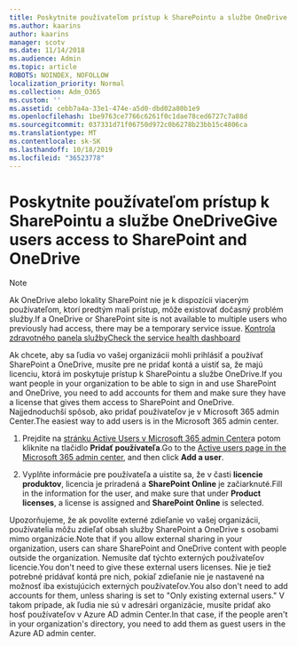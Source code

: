 ```yaml
---
title: Poskytnite používateľom prístup k SharePointu a službe OneDrive
ms.author: kaarins
author: kaarins
manager: scotv
ms.date: 11/14/2018
ms.audience: Admin
ms.topic: article
ROBOTS: NOINDEX, NOFOLLOW
localization_priority: Normal
ms.collection: Adm_O365
ms.custom: ''
ms.assetid: cebb7a4a-33e1-474e-a5d0-dbd02a80b1e9
ms.openlocfilehash: 1be9763ce7766c6261f0c1dae78ced6727c7a88d
ms.sourcegitcommit: 037331d71f06750d972c0b6278b23bb15c4806ca
ms.translationtype: MT
ms.contentlocale: sk-SK
ms.lasthandoff: 10/18/2019
ms.locfileid: "36523778"
---
```

# <a name="give-users-access-to-sharepoint-and-onedrive"></a><span data-ttu-id="e5408-102">Poskytnite používateľom prístup k SharePointu a službe OneDrive</span><span class="sxs-lookup"><span data-stu-id="e5408-102">Give users access to SharePoint and OneDrive</span></span>

> [!NOTE]
> <span data-ttu-id="e5408-103">Ak OneDrive alebo lokality SharePoint nie je k dispozícii viacerým používateľom, ktorí predtým mali prístup, môže existovať dočasný problém služby.</span><span class="sxs-lookup"><span data-stu-id="e5408-103">If a OneDrive or SharePoint site is not available to multiple users who previously had access, there may be a temporary service issue.</span></span> [<span data-ttu-id="e5408-104">Kontrola zdravotného panela služby</span><span class="sxs-lookup"><span data-stu-id="e5408-104">Check the service health dashboard</span></span>](https://portal.office.com/adminportal/home#/servicehealth)
  
<span data-ttu-id="e5408-105">Ak chcete, aby sa ľudia vo vašej organizácii mohli prihlásiť a používať SharePoint a OneDrive, musíte pre ne pridať kontá a uistiť sa, že majú licenciu, ktorá im poskytuje prístup k SharePointu a službe OneDrive.</span><span class="sxs-lookup"><span data-stu-id="e5408-105">If you want people in your organization to be able to sign in and use SharePoint and OneDrive, you need to add accounts for them and make sure they have a license that gives them access to SharePoint and OneDrive.</span></span> <span data-ttu-id="e5408-106">Najjednoduchší spôsob, ako pridať používateľov je v Microsoft 365 admin Center.</span><span class="sxs-lookup"><span data-stu-id="e5408-106">The easiest way to add users is in the Microsoft 365 admin center.</span></span>
  
1. <span data-ttu-id="e5408-107">Prejdite na [stránku Active Users v Microsoft 365 admin Center](https://portal.office.com/adminportal/home#/users)a potom kliknite na tlačidlo **Pridať používateľa**.</span><span class="sxs-lookup"><span data-stu-id="e5408-107">Go to the [Active users page in the Microsoft 365 admin center](https://portal.office.com/adminportal/home#/users), and then click **Add a user**.</span></span>
    
2. <span data-ttu-id="e5408-108">Vyplňte informácie pre používateľa a uistite sa, že v časti **licencie produktov**, licencia je priradená a **SharePoint Online** je začiarknuté.</span><span class="sxs-lookup"><span data-stu-id="e5408-108">Fill in the information for the user, and make sure that under **Product licenses**, a license is assigned and **SharePoint Online** is selected.</span></span> 
    
<span data-ttu-id="e5408-109">Upozorňujeme, že ak povolíte externé zdieľanie vo vašej organizácii, používatelia môžu zdieľať obsah služby SharePoint a OneDrive s osobami mimo organizácie.</span><span class="sxs-lookup"><span data-stu-id="e5408-109">Note that if you allow external sharing in your organization, users can share SharePoint and OneDrive content with people outside the organization.</span></span> <span data-ttu-id="e5408-110">Nemusíte dať týchto externých používateľov licencie.</span><span class="sxs-lookup"><span data-stu-id="e5408-110">You don't need to give these external users licenses.</span></span> <span data-ttu-id="e5408-111">Nie je tiež potrebné pridávať kontá pre nich, pokiaľ zdieľanie nie je nastavené na možnosť iba existujúcich externých používateľov.</span><span class="sxs-lookup"><span data-stu-id="e5408-111">You also don't need to add accounts for them, unless sharing is set to "Only existing external users."</span></span> <span data-ttu-id="e5408-112">V takom prípade, ak ľudia nie sú v adresári organizácie, musíte pridať ako hosť používateľov v Azure AD admin Center.</span><span class="sxs-lookup"><span data-stu-id="e5408-112">In that case, if the people aren't in your organization's directory, you need to add them as guest users in the Azure AD admin center.</span></span>
  

